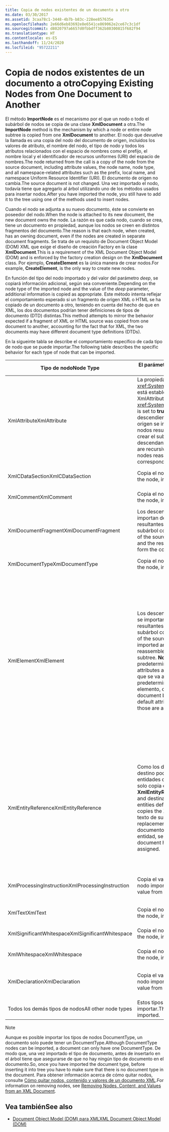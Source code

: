 ```yaml
---
title: Copia de nodos existentes de un documento a otro
ms.date: 03/30/2017
ms.assetid: 3caa78c1-3448-4b7b-b83c-228ee857635e
ms.openlocfilehash: 2e66d6eb83692e8e6541ce869062e2ce67c3c1df
ms.sourcegitcommit: d8020797a6657d0fbbdff362b80300815f682f94
ms.translationtype: HT
ms.contentlocale: es-ES
ms.lasthandoff: 11/24/2020
ms.locfileid: "95722211"
---
```

# <a name="copying-existing-nodes-from-one-document-to-another"></a><span data-ttu-id="f8076-102">Copia de nodos existentes de un documento a otro</span><span class="sxs-lookup"><span data-stu-id="f8076-102">Copying Existing Nodes from One Document to Another</span></span>

<span data-ttu-id="f8076-103">El método **ImportNode** es el mecanismo por el que un nodo o todo el subárbol de nodos se copia de una clase **XmlDocument** a otra.</span><span class="sxs-lookup"><span data-stu-id="f8076-103">The **ImportNode** method is the mechanism by which a node or entire node subtree is copied from one **XmlDocument** to another.</span></span> <span data-ttu-id="f8076-104">El nodo que devuelve la llamada es una copia del nodo del documento de origen, incluidos los valores de atributo, el nombre del nodo, el tipo de nodo y todos los atributos relacionados con el espacio de nombres como el prefijo, el nombre local y el identificador de recursos uniformes (URI) del espacio de nombres.</span><span class="sxs-lookup"><span data-stu-id="f8076-104">The node returned from the call is a copy of the node from the source document, including attribute values, the node name, node type, and all namespace-related attributes such as the prefix, local name, and namespace Uniform Resource Identifier (URI).</span></span> <span data-ttu-id="f8076-105">El documento de origen no cambia.</span><span class="sxs-lookup"><span data-stu-id="f8076-105">The source document is not changed.</span></span> <span data-ttu-id="f8076-106">Una vez importado el nodo, todavía tiene que agregarlo al árbol utilizando uno de los métodos usados para insertar nodos.</span><span class="sxs-lookup"><span data-stu-id="f8076-106">After you have imported the node, you still have to add it to the tree using one of the methods used to insert nodes.</span></span>  
  
 <span data-ttu-id="f8076-107">Cuando el nodo se adjunta a su nuevo documento, éste se convierte en poseedor del nodo.</span><span class="sxs-lookup"><span data-stu-id="f8076-107">When the node is attached to its new document, the new document owns the node.</span></span> <span data-ttu-id="f8076-108">La razón es que cada nodo, cuando se crea, tiene un documento en propiedad, aunque los nodos se creen en distintos fragmentos del documento.</span><span class="sxs-lookup"><span data-stu-id="f8076-108">The reason is that each node, when created, has an owning document, even if the nodes are created in separate document fragments.</span></span> <span data-ttu-id="f8076-109">Se trata de un requisito de Document Object Model (DOM) XML que exige el diseño de creación Factory en la clase **XmlDocument**.</span><span class="sxs-lookup"><span data-stu-id="f8076-109">This is a requirement of the XML Document Object Model (DOM) and is enforced by the factory creation design on the **XmlDocument** class.</span></span> <span data-ttu-id="f8076-110">Por ejemplo, **CreateElement** es la única manera de crear nodos.</span><span class="sxs-lookup"><span data-stu-id="f8076-110">For example, **CreateElement**, is the only way to create new nodes.</span></span>  
  
 <span data-ttu-id="f8076-111">En función del tipo del nodo importado y del valor del parámetro *deep*, se copiará información adicional, según sea conveniente.</span><span class="sxs-lookup"><span data-stu-id="f8076-111">Depending on the node type of the imported node and the value of the *deep* parameter, additional information is copied as appropriate.</span></span> <span data-ttu-id="f8076-112">Este método intenta reflejar el comportamiento esperado si un fragmento de origen XML o HTML se ha copiado de un documento a otro, teniendo en cuenta del hecho de que en XML, los dos documentos podrían tener definiciones de tipos de documento (DTD) distintas.</span><span class="sxs-lookup"><span data-stu-id="f8076-112">This method attempts to mirror the behavior expected if a fragment of XML or HTML source was copied from one document to another, accounting for the fact that for XML, the two documents may have different document type definitions (DTDs).</span></span>  
  
 <span data-ttu-id="f8076-113">En la sigueinte tabla se describe el comportamiento específico de cada tipo de nodo que se puede importar.</span><span class="sxs-lookup"><span data-stu-id="f8076-113">The following table describes the specific behavior for each type of node that can be imported.</span></span>  
  
|<span data-ttu-id="f8076-114">Tipo de nodo</span><span class="sxs-lookup"><span data-stu-id="f8076-114">Node Type</span></span>|<span data-ttu-id="f8076-115">El parámetro *deep* es true</span><span class="sxs-lookup"><span data-stu-id="f8076-115">*deep* parameter is true</span></span>|<span data-ttu-id="f8076-116">El parámetro *deep* es false</span><span class="sxs-lookup"><span data-stu-id="f8076-116">*deep* parameter is false</span></span>|  
|---------------|------------------------------|-------------------------------|  
|<span data-ttu-id="f8076-117">XmlAttribute</span><span class="sxs-lookup"><span data-stu-id="f8076-117">XmlAttribute</span></span>|<span data-ttu-id="f8076-118">La propiedad <xref:System.Xml.XmlAttribute.Specified%2A> está establecida en **true** en el nodo XmlAttribute.</span><span class="sxs-lookup"><span data-stu-id="f8076-118">The <xref:System.Xml.XmlAttribute.Specified%2A> is set to **true** on the XmlAttribute.</span></span> <span data-ttu-id="f8076-119">Los descendientes del nodo **XmlAttribute** de origen se importan de forma recursiva y los nodos resultantes se reensamblan para crear el subárbol correspondiente.</span><span class="sxs-lookup"><span data-stu-id="f8076-119">The descendants of the source **XmlAttribute** are recursively imported and the resulting nodes reassembled to form the corresponding subtree.</span></span>|<span data-ttu-id="f8076-120">El parámetro *deep* no se aplica a los nodos **XmlAttribute**, dado que siempre incluyen sus nodos secundarios cuando se importan.</span><span class="sxs-lookup"><span data-stu-id="f8076-120">The *deep* parameter does not apply to **XmlAttribute** nodes, because they always carry their child nodes with them when imported.</span></span>|  
|<span data-ttu-id="f8076-121">XmlCDataSection</span><span class="sxs-lookup"><span data-stu-id="f8076-121">XmlCDataSection</span></span>|<span data-ttu-id="f8076-122">Copia el nodo, junto con sus datos.</span><span class="sxs-lookup"><span data-stu-id="f8076-122">Copies the node, including its data.</span></span>|<span data-ttu-id="f8076-123">Copia el nodo, junto con sus datos.</span><span class="sxs-lookup"><span data-stu-id="f8076-123">Copies the node, including its data.</span></span>|  
|<span data-ttu-id="f8076-124">XmlComment</span><span class="sxs-lookup"><span data-stu-id="f8076-124">XmlComment</span></span>|<span data-ttu-id="f8076-125">Copia el nodo, junto con sus datos.</span><span class="sxs-lookup"><span data-stu-id="f8076-125">Copies the node, including its data.</span></span>|<span data-ttu-id="f8076-126">Copia el nodo, junto con sus datos.</span><span class="sxs-lookup"><span data-stu-id="f8076-126">Copies the node, including its data.</span></span>|  
|<span data-ttu-id="f8076-127">XmlDocumentFragment</span><span class="sxs-lookup"><span data-stu-id="f8076-127">XmlDocumentFragment</span></span>|<span data-ttu-id="f8076-128">Los descendientes del nodo de origen se importan de forma recursiva y los nodos resultantes se reensamblan para crear el subárbol correspondiente.</span><span class="sxs-lookup"><span data-stu-id="f8076-128">The descendants of the source node are recursively imported and the resulting nodes reassembled to form the corresponding subtree.</span></span>|<span data-ttu-id="f8076-129">Se crea una clase **XmlDocumentFragment** vacía.</span><span class="sxs-lookup"><span data-stu-id="f8076-129">An empty **XmlDocumentFragment** is created.</span></span>|  
|<span data-ttu-id="f8076-130">XmlDocumentType</span><span class="sxs-lookup"><span data-stu-id="f8076-130">XmlDocumentType</span></span>|<span data-ttu-id="f8076-131">Copia el nodo, junto con sus datos.\*</span><span class="sxs-lookup"><span data-stu-id="f8076-131">Copies the node, including its data.\*</span></span>|<span data-ttu-id="f8076-132">Copia el nodo, junto con sus datos.\*</span><span class="sxs-lookup"><span data-stu-id="f8076-132">Copies the node, including its data.\*</span></span>|  
|<span data-ttu-id="f8076-133">XmlElement</span><span class="sxs-lookup"><span data-stu-id="f8076-133">XmlElement</span></span>|<span data-ttu-id="f8076-134">Los descendientes del elemento de origen se importan de forma recursiva y los nodos resultantes se reensamblan para crear el subárbol correspondiente.</span><span class="sxs-lookup"><span data-stu-id="f8076-134">The descendants of the source element are recursively imported and the resulting nodes reassembled to form the corresponding subtree.</span></span> <span data-ttu-id="f8076-135">**Nota:**  Los atributos predeterminados no se copian.</span><span class="sxs-lookup"><span data-stu-id="f8076-135">**Note:**  Default attributes are not copied.</span></span> <span data-ttu-id="f8076-136">Si el documento que se va a importar define atributos predeterminados para este nombre de elemento, dichos atributos se asignan.</span><span class="sxs-lookup"><span data-stu-id="f8076-136">If the document being imported into defines default attributes for this element name, those are assigned.</span></span>|<span data-ttu-id="f8076-137">Los nodos del atributo especificado del elemento de origen se importan y los nodos **XmlAttribute** se adjuntan al nuevo elemento.</span><span class="sxs-lookup"><span data-stu-id="f8076-137">Specified attribute nodes of the source element are imported, and the generated **XmlAttribute** nodes are attached to the new element.</span></span> <span data-ttu-id="f8076-138">Los nodos descendientes no se copian.</span><span class="sxs-lookup"><span data-stu-id="f8076-138">The descendant nodes are not copied.</span></span> <span data-ttu-id="f8076-139">**Nota:**  Los atributos predeterminados no se copian.</span><span class="sxs-lookup"><span data-stu-id="f8076-139">**Note:**  Default attributes are not copied.</span></span> <span data-ttu-id="f8076-140">Si el documento que se va a importar define atributos predeterminados para este nombre de elemento, dichos atributos se asignan.</span><span class="sxs-lookup"><span data-stu-id="f8076-140">If the document being imported into defines default attributes for this element name, those are assigned.</span></span>|  
|<span data-ttu-id="f8076-141">XmlEntityReference</span><span class="sxs-lookup"><span data-stu-id="f8076-141">XmlEntityReference</span></span>|<span data-ttu-id="f8076-142">Como los documentos de origen y de destino podrían tener definidas las entidades de forma diferente, este método solo copia el nodo **XmlEntityReference**.</span><span class="sxs-lookup"><span data-stu-id="f8076-142">Because the source and destination documents could have the entities defined differently, this method only copies the **XmlEntityReference** node.</span></span> <span data-ttu-id="f8076-143">El texto de sustitución no se incluye.</span><span class="sxs-lookup"><span data-stu-id="f8076-143">The replacement text is not included.</span></span> <span data-ttu-id="f8076-144">Si el documento de destino tiene definida la entidad, se asigna su valor.</span><span class="sxs-lookup"><span data-stu-id="f8076-144">If the destination document has the entity defined, its value is assigned.</span></span>|<span data-ttu-id="f8076-145">Como los documentos de origen y de destino podrían tener definidas las entidades de forma diferente, este método solo copia el nodo **XmlEntityReference**.</span><span class="sxs-lookup"><span data-stu-id="f8076-145">Because the source and destination documents could have the entities defined differently, this method only copies the **XmlEntityReference** node.</span></span> <span data-ttu-id="f8076-146">El texto de sustitución no se incluye.</span><span class="sxs-lookup"><span data-stu-id="f8076-146">The replacement text is not included.</span></span> <span data-ttu-id="f8076-147">Si el documento de destino tiene definida la entidad, se asigna su valor.</span><span class="sxs-lookup"><span data-stu-id="f8076-147">If the destination document has the entity defined, its value is assigned.</span></span>|  
|<span data-ttu-id="f8076-148">XmlProcessingInstruction</span><span class="sxs-lookup"><span data-stu-id="f8076-148">XmlProcessingInstruction</span></span>|<span data-ttu-id="f8076-149">Copia el valor de destino y de datos del nodo importado.</span><span class="sxs-lookup"><span data-stu-id="f8076-149">Copies the target and data value from the imported node.</span></span>|<span data-ttu-id="f8076-150">Copia el valor de destino y de datos del nodo importado.</span><span class="sxs-lookup"><span data-stu-id="f8076-150">Copies the target and data value from the imported node.</span></span>|  
|<span data-ttu-id="f8076-151">XmlText</span><span class="sxs-lookup"><span data-stu-id="f8076-151">XmlText</span></span>|<span data-ttu-id="f8076-152">Copia el nodo, junto con sus datos.</span><span class="sxs-lookup"><span data-stu-id="f8076-152">Copies the node, including its data.</span></span>|<span data-ttu-id="f8076-153">Copia el nodo, junto con sus datos.</span><span class="sxs-lookup"><span data-stu-id="f8076-153">Copies the node, including its data.</span></span>|  
|<span data-ttu-id="f8076-154">XmlSignificantWhitespace</span><span class="sxs-lookup"><span data-stu-id="f8076-154">XmlSignificantWhitespace</span></span>|<span data-ttu-id="f8076-155">Copia el nodo, junto con sus datos.</span><span class="sxs-lookup"><span data-stu-id="f8076-155">Copies the node, including its data.</span></span>|<span data-ttu-id="f8076-156">Copia el nodo, junto con sus datos.</span><span class="sxs-lookup"><span data-stu-id="f8076-156">Copies the node, including its data.</span></span>|  
|<span data-ttu-id="f8076-157">XmlWhitespace</span><span class="sxs-lookup"><span data-stu-id="f8076-157">XmlWhitespace</span></span>|<span data-ttu-id="f8076-158">Copia el nodo, junto con sus datos.</span><span class="sxs-lookup"><span data-stu-id="f8076-158">Copies the node, including its data.</span></span>|<span data-ttu-id="f8076-159">Copia el nodo, junto con sus datos.</span><span class="sxs-lookup"><span data-stu-id="f8076-159">Copies the node, including its data.</span></span>|  
|<span data-ttu-id="f8076-160">XmlDeclaration</span><span class="sxs-lookup"><span data-stu-id="f8076-160">XmlDeclaration</span></span>|<span data-ttu-id="f8076-161">Copia el valor de destino y de datos del nodo importado.</span><span class="sxs-lookup"><span data-stu-id="f8076-161">Copies the target and data value from the imported node.</span></span>|<span data-ttu-id="f8076-162">Copia el valor de destino y de datos del nodo importado.</span><span class="sxs-lookup"><span data-stu-id="f8076-162">Copies the target and data value from the imported node.</span></span>|  
|<span data-ttu-id="f8076-163">Todos los demás tipos de nodos</span><span class="sxs-lookup"><span data-stu-id="f8076-163">All other node types</span></span>|<span data-ttu-id="f8076-164">Estos tipos de nodos no se pueden importar.</span><span class="sxs-lookup"><span data-stu-id="f8076-164">These node types cannot be imported.</span></span>|<span data-ttu-id="f8076-165">Estos tipos de nodos no se pueden importar.</span><span class="sxs-lookup"><span data-stu-id="f8076-165">These node types cannot be imported.</span></span>|  
  
> [!NOTE]
> <span data-ttu-id="f8076-166">Aunque es posible importar los tipos de nodos DocumentType, un documento solo puede tener un DocumentType.</span><span class="sxs-lookup"><span data-stu-id="f8076-166">Although DocumentType nodes can be imported, a document can only have one DocumentType.</span></span> <span data-ttu-id="f8076-167">De modo que, una vez importado el tipo de documento, antes de insertarlo en el árbol tiene que asegurarse de que no hay ningún tipo de documento en el documento.</span><span class="sxs-lookup"><span data-stu-id="f8076-167">So, once you have imported the document type, before inserting it into tree you have to make sure that there is no document type in the document.</span></span> <span data-ttu-id="f8076-168">Para obtener información acerca de cómo quitar nodos, consulte [Cómo quitar nodos, contenido y valores de un documento XML](removing-nodes-content-and-values-from-an-xml-document.md).</span><span class="sxs-lookup"><span data-stu-id="f8076-168">For information on removing nodes, see [Removing Nodes, Content, and Values from an XML Document](removing-nodes-content-and-values-from-an-xml-document.md).</span></span>  
  
## <a name="see-also"></a><span data-ttu-id="f8076-169">Vea también</span><span class="sxs-lookup"><span data-stu-id="f8076-169">See also</span></span>

- [<span data-ttu-id="f8076-170">Document Object Model (DOM) para XML</span><span class="sxs-lookup"><span data-stu-id="f8076-170">XML Document Object Model (DOM)</span></span>](xml-document-object-model-dom.md)
